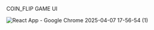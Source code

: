 COIN_FLIP GAME UI


![React App - Google Chrome 2025-04-07 17-56-54 (1)](https://github.com/user-attachments/assets/3de32dfe-29d0-46a7-8c7a-ba7a7ed6ef2f)
